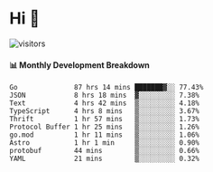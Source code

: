 # Hi 👋
 
![visitors](https://visitor-badge.glitch.me/badge?page_id=sorcererxw.sorcererx)

#### 📊 Monthly Development Breakdown

<!--START_SECTION:waka-->
```text
Go              87 hrs 14 mins ███████▓░░ 77.43%
JSON            8 hrs 18 mins  ▓░░░░░░░░░ 7.38%
Text            4 hrs 42 mins  ▒░░░░░░░░░ 4.18%
TypeScript      4 hrs 8 mins   ▒░░░░░░░░░ 3.67%
Thrift          1 hr 57 mins   ▒░░░░░░░░░ 1.73%
Protocol Buffer 1 hr 25 mins   ▒░░░░░░░░░ 1.26%
go.mod          1 hr 11 mins   ▒░░░░░░░░░ 1.06%
Astro           1 hr 1 min     ▒░░░░░░░░░ 0.90%
protobuf        44 mins        ▒░░░░░░░░░ 0.66%
YAML            21 mins        ▒░░░░░░░░░ 0.32%
```
<!--END_SECTION:waka-->
